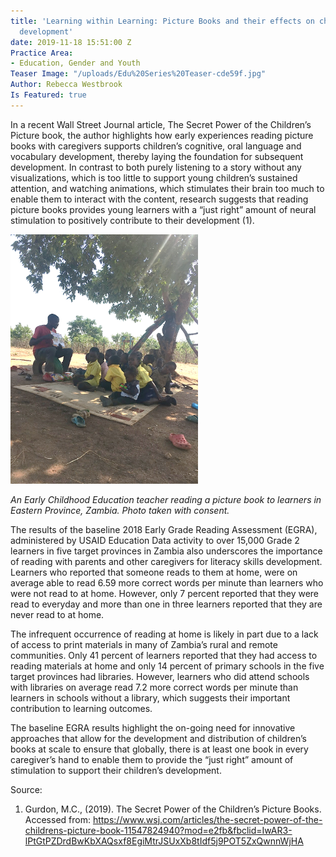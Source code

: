 ```yaml
---
title: 'Learning within Learning: Picture Books and their effects on children''s cognitive
  development'
date: 2019-11-18 15:51:00 Z
Practice Area:
- Education, Gender and Youth
Teaser Image: "/uploads/Edu%20Series%20Teaser-cde59f.jpg"
Author: Rebecca Westbrook
Is Featured: true
---
```


In a recent Wall Street Journal article, The Secret Power of the Children’s Picture book, the author highlights how early experiences reading picture books with caregivers supports children’s cognitive, oral language and vocabulary development, thereby laying the foundation for subsequent development. In contrast to both purely listening to a story without any visualizations, which is too little to support young children’s sustained attention, and watching animations, which stimulates their brain too much to enable them to interact with the content, research suggests that reading picture books provides young learners with a “just right” amount of neural stimulation to positively contribute to their development (1).

![Zambia 1-253c70.png](/uploads/Zambia%201-253c70.png)

*An Early Childhood Education teacher reading a picture book to learners in Eastern Province, Zambia. Photo taken with consent.*

The results of the baseline 2018 Early Grade Reading Assessment (EGRA), administered by USAID Education Data activity to over 15,000 Grade 2 learners in five target provinces in Zambia also underscores the importance of reading with parents and other caregivers for literacy skills development. Learners who reported that someone reads to them at home, were on average able to read 6.59 more correct words per minute than learners who were not read to at home. However, only 7 percent reported that they were read to everyday and more than one in three learners reported that they are never read to at home. 

The infrequent occurrence of reading at home is likely in part due to a lack of access to print materials in many of Zambia’s rural and remote communities. Only 41 percent of learners reported that they had access to reading materials at home and only 14 percent of primary schools in the five target provinces had libraries. However, learners who did attend schools with libraries on average read 7.2 more correct words per minute than learners in schools without a library, which suggests their important contribution to learning outcomes. 

The baseline EGRA results highlight the on-going need for innovative approaches that allow for the development and distribution of children’s books at scale to ensure that globally, there is at least one book in every caregiver’s hand to enable them to provide the “just right” amount of stimulation to support their children’s development. 

Source:
1. Gurdon, M.C., (2019). The Secret Power of the Children’s Picture Books. Accessed from: [https://www.wsj.com/articles/the-secret-power-of-the-childrens-picture-book-11547824940?mod=e2fb&fbclid=IwAR3-lPtGtPZDrdBwKbXAQsxf8EgiMtrJSUxXb8tIdf5j9POT5ZxQwnnWjHA ](https://www.wsj.com/articles/the-secret-power-of-the-childrens-picture-book-11547824940?mod=e2fb&fbclid=IwAR3-lPtGtPZDrdBwKbXAQsxf8EgiMtrJSUxXb8tIdf5j9POT5ZxQwnnWjHA)